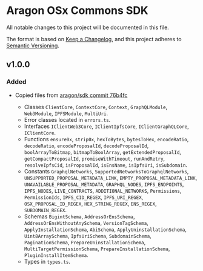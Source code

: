 # Aragon OSx Commons SDK

All notable changes to this project will be documented in this file.

The format is based on [Keep a Changelog](https://keepachangelog.com/en/1.0.0/),
and this project adheres to [Semantic Versioning](https://semver.org/spec/v2.0.0.html).

## v1.0.0

### Added

- Copied files from [aragon/sdk commit 76b4fc](https://github.com/aragon/sdk/tree/76b4fc815cfacce60b7c983ef0ce53110761f23a)

  - Classes `ClientCore`, `ContextCore`, `Context`, `GraphQLModule`, `Web3Module`, `IPFSModule`, `MultiUri`.
  - Error classes located in `errors.ts`.
  - Interfaces `IClientWeb3Core`, `IClientIpfsCore`, `IClientGraphQLCore`, `IClientCore`.
  - Functions `ensure0x`, `strip0x`, `hexToBytes`, `bytesToHex`, `encodeRatio`, `decodeRatio`, `encodeProposalId`, `decodeProposalId`, `boolArrayToBitmap`, `bitmapToBoolArray`, `getExtendedProposalId`, `getCompactProposalId`, `promiseWithTimeout`, `runAndRetry`, `resolveIpfsCid`, `isProposalId`, `isEnsName`, `isIpfsUri`, `isSubdomain`.
  - Constants `GraphqlNetworks`, `SupportedNetworksToGraphqlNetworks`, `UNSUPPORTED_PROPOSAL_METADATA_LINK`, `EMPTY_PROPOSAL_METADATA_LINK`, `UNAVAILABLE_PROPOSAL_METADATA`, `GRAPHQL_NODES`, `IPFS_ENDPOINTS`, `IPFS_NODES`, `LIVE_CONTRACTS`, `ADDITIONAL_NETWORKS`, `Permissions`, `PermissionIds`, `IPFS_CID_REGEX`, `IPFS_URI_REGEX`, `OSX_PROPOSAL_ID_REGEX`, `HEX_STRING_REGEX`, `ENS_REGEX`, `SUBDOMAIN_REGEX`.
  - Schemas `BigintSchema`, `AddressOrEnsSchema`, `AddressOrEnsWithoutAnySchema`, `VersionTagSchema`, `ApplyInstallationSchema`, `AbiSchema`, `ApplyUninstallationSchema`, `Uint8ArraySchema`, `IpfsUriSchema`, `SubdomainSchema`, `PaginationSchema`, `PrepareUninstallationSchema`, `MultiTargetPermissionSchema`, `PrepareInstallationSchema`, `PluginInstallItemSchema`.
  - Types in `types.ts`.
